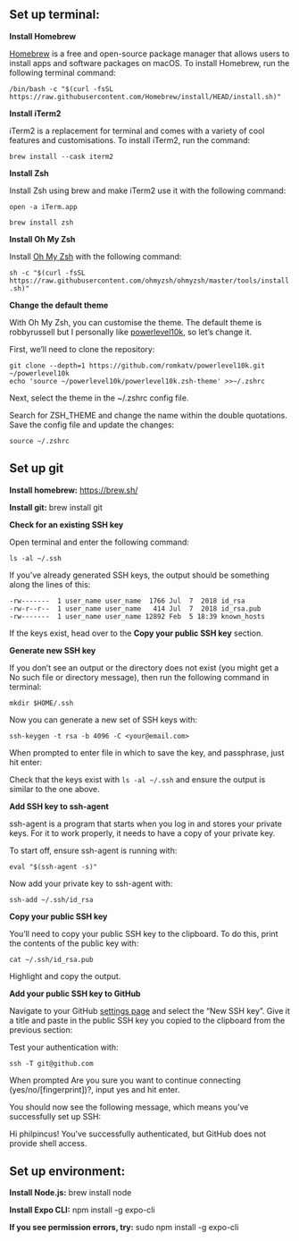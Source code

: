 ## Set up terminal:

**Install Homebrew**

[Homebrew](https://brew.sh/) is a free and open-source package manager that allows users to install apps and software packages on macOS. To install Homebrew, run the following terminal command:

`/bin/bash -c "$(curl -fsSL https://raw.githubusercontent.com/Homebrew/install/HEAD/install.sh)"`

**Install iTerm2**

iTerm2 is a replacement for terminal and comes with a variety of cool features and customisations. To install iTerm2, run the command:

`brew install --cask iterm2`

**Install Zsh**

Install Zsh using brew and make iTerm2 use it with the following command:

`open -a iTerm.app`

`brew install zsh`

**Install Oh My Zsh**

Install [Oh My Zsh](https://github.com/ohmyzsh/ohmyzsh) with the following command:

`sh -c "$(curl -fsSL https://raw.githubusercontent.com/ohmyzsh/ohmyzsh/master/tools/install.sh)"`

**Change the default theme**

With Oh My Zsh, you can customise the theme. The default theme is robbyrussell but I personally like [powerlevel10k](https://github.com/romkatv/powerlevel10k#installation), so let’s change it.

First, we’ll need to clone the repository:

```
git clone --depth=1 https://github.com/romkatv/powerlevel10k.git ~/powerlevel10k
echo 'source ~/powerlevel10k/powerlevel10k.zsh-theme' >>~/.zshrc
```

Next, select the theme in the ~/.zshrc config file.

Search for ZSH_THEME and change the name within the double quotations. Save the config file and update the changes:

`source ~/.zshrc`

## Set up git

**Install homebrew:**
https://brew.sh/

**Install git:**
brew install git

**Check for an existing SSH key**

Open terminal and enter the following command:

`ls -al ~/.ssh`

If you’ve already generated SSH keys, the output should be something along the lines of this:

```
-rw-------  1 user_name user_name  1766 Jul  7  2018 id_rsa
-rw-r--r--  1 user_name user_name   414 Jul  7  2018 id_rsa.pub
-rw-------  1 user_name user_name 12892 Feb  5 18:39 known_hosts
```

If the keys exist, head over to the **Copy your public SSH key** section.

**Generate new SSH key**

If you don’t see an output or the directory does not exist (you might get a No such file or directory message), then run the following command in terminal:

`mkdir $HOME/.ssh`

Now you can generate a new set of SSH keys with:

`ssh-keygen -t rsa -b 4096 -C <your@email.com>`

When prompted to enter file in which to save the key, and passphrase, just hit enter:

Check that the keys exist with `ls -al ~/.ssh` and ensure the output is similar to the one above.

**Add SSH key to ssh-agent**

ssh-agent is a program that starts when you log in and stores your private keys. For it to work properly, it needs to have a copy of your private key.

To start off, ensure ssh-agent is running with:

`eval "$(ssh-agent -s)"`

Now add your private key to ssh-agent with:

`ssh-add ~/.ssh/id_rsa`

**Copy your public SSH key**

You’ll need to copy your public SSH key to the clipboard. To do this, print the contents of the public key with:

`cat ~/.ssh/id_rsa.pub`

Highlight and copy the output.

**Add your public SSH key to GitHub**

Navigate to your GitHub [settings page](https://github.com/settings/keys) and select the “New SSH key”. Give it a title and paste in the public SSH key you copied to the clipboard from the previous section:

Test your authentication with:

`ssh -T git@github.com`

When prompted Are you sure you want to continue connecting (yes/no/[fingerprint])?, input yes and hit enter.

You should now see the following message, which means you’ve successfully set up SSH:

Hi philpincus! You've successfully authenticated, but GitHub does not provide shell access.

## Set up environment:

**Install Node.js:**
brew install node

**Install Expo CLI:**
npm install -g expo-cli

**If you see permission errors, try:**
sudo npm install -g expo-cli